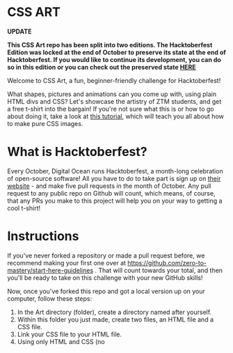 # CSS ART

**UPDATE**

**This CSS Art repo has been split into two editions. The Hacktoberfest Edition was locked at the end of October to preserve its state at the end of Hacktoberfest. If you would like to continue its development, you can do so in this edition or you can check out the preserved state [HERE](https://github.com/zero-to-mastery/CSS-Art-Hacktoberfest-Edition/edit/master/README.md)**

Welcome to CSS Art, a fun, beginner-friendly challenge for Hacktoberfest!

What shapes, pictures and animations can you come up with, using plain HTML divs and CSS? Let's showcase the artistry of ZTM students, and get a free t-shirt into the bargain!
If you're not sure what this is or how to go about doing it, take a look at [this tutorial](https://codepen.io/mikemang/post/a-beginner-s-guide-to-pure-css-images), which will teach you all about how to make pure CSS images.

# What is Hacktoberfest?
Every October, Digital Ocean runs Hacktoberfest, a month-long celebration of open-source software! All you have to do to take part is sign up on [their website](https://hacktoberfest.digitalocean.com/)  - and make five pull requests in the month of October. Any pull request to any public repo on Github will count, which means, of course, that any PRs you make to this project will help you on your way to getting a cool t-shirt!

# Instructions
If you've never forked a repository or made a pull request before, we recommend making your first one over at https://github.com/zero-to-mastery/start-here-guidelines . That will count towards your total, and then you'll be ready to take on this challenge with your new GitHub skills!

Now, once you've forked this repo and got a local version up on your computer, follow these steps:

1. In the Art directory (folder), create a directory named after yourself.
2. Within this folder you just made, create two files, an HTML file and a CSS file.
3. Link your CSS file to your HTML file.
4. Using only HTML and CSS (no <script> allowed!!), create a work of art! It can be as simple or as complex as you like.
5. Take a screenshot of your finished work! Try to crop it so that it looks good as a smallish (preferably squarish) image. Save this in your directory, together with your HTML and CSS files.
6. Go to the root include.js. You will see a list of arrays, each one represents a work of art that someone has created. Copy the example array and paste it at the end. Here is an example:


```
  let cards = [
    //  Add your card in this section
    //  Follow this example format:
    //  ["Art Name", "Page URL", "Image URL", "Your Name", "Your Github Link"],
    
    ["CSS Dog", "./Art/Dog/index.html", "./Art/Dog/dog.gif", "Chintu Yadav Sara", "https://github.com/chintuyadav" ],
    ["Mahatma Gandhi", "./Art/Mahatma%20Gandhi/index.html", "./Art/Mahatma%20Gandhi/Gandhi.png", "Chintu Yadav Sara", "https://github.com/chintuyadav"],
    ["WindMill Animation", "./Art/WindMill/index.html", "./Art/WindMill/windmill.gif", "Chintu Yadav Sara", "https://github.com/chintuyadav"],
    ["Art Name", "Page URL", "Image URL", "Your Name", "Your Github Link"],
]

```
7. Now replace `Art Name`, `Page URL`, `Image URL`, `Your Name`, `Your Github Link` with your art information and links.
8. Save everything, and commit to your repo.
9. Make a pull request!

And congratulations! You're all done. Have fun!
